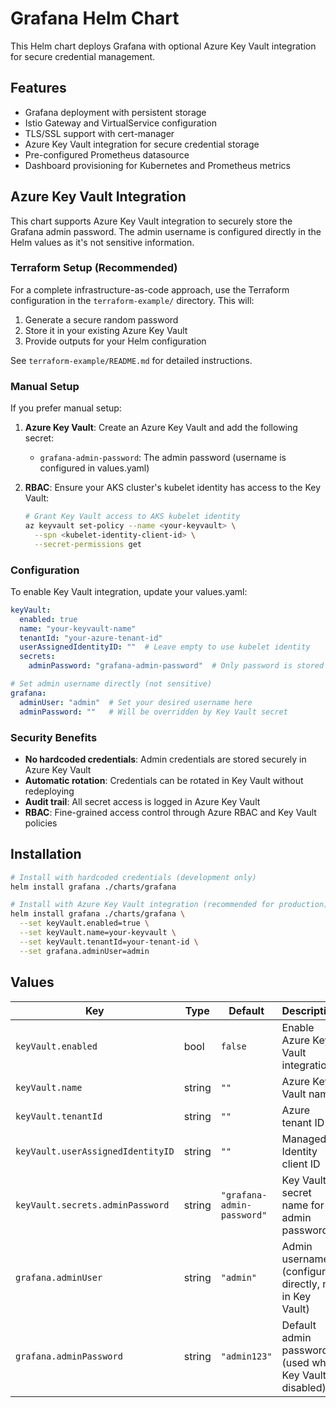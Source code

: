 # Grafana Helm Chart

This Helm chart deploys Grafana with optional Azure Key Vault integration for secure credential management.

## Features

- Grafana deployment with persistent storage
- Istio Gateway and VirtualService configuration
- TLS/SSL support with cert-manager
- Azure Key Vault integration for secure credential storage
- Pre-configured Prometheus datasource
- Dashboard provisioning for Kubernetes and Prometheus metrics

## Azure Key Vault Integration

This chart supports Azure Key Vault integration to securely store the Grafana admin password. The admin username is configured directly in the Helm values as it's not sensitive information.

### Terraform Setup (Recommended)

For a complete infrastructure-as-code approach, use the Terraform configuration in the `terraform-example/` directory. This will:

1. Generate a secure random password
2. Store it in your existing Azure Key Vault  
3. Provide outputs for your Helm configuration

See `terraform-example/README.md` for detailed instructions.

### Manual Setup

If you prefer manual setup:

1. **Azure Key Vault**: Create an Azure Key Vault and add the following secret:
   - `grafana-admin-password`: The admin password (username is configured in values.yaml)

2. **RBAC**: Ensure your AKS cluster's kubelet identity has access to the Key Vault:
   ```bash
   # Grant Key Vault access to AKS kubelet identity  
   az keyvault set-policy --name <your-keyvault> \
     --spn <kubelet-identity-client-id> \
     --secret-permissions get
   ```

### Configuration

To enable Key Vault integration, update your values.yaml:

```yaml
keyVault:
  enabled: true
  name: "your-keyvault-name"
  tenantId: "your-azure-tenant-id"
  userAssignedIdentityID: ""  # Leave empty to use kubelet identity
  secrets:
    adminPassword: "grafana-admin-password"  # Only password is stored in Key Vault

# Set admin username directly (not sensitive)
grafana:
  adminUser: "admin"  # Set your desired username here
  adminPassword: ""   # Will be overridden by Key Vault secret
```

### Security Benefits

- **No hardcoded credentials**: Admin credentials are stored securely in Azure Key Vault
- **Automatic rotation**: Credentials can be rotated in Key Vault without redeploying
- **Audit trail**: All secret access is logged in Azure Key Vault
- **RBAC**: Fine-grained access control through Azure RBAC and Key Vault policies

## Installation

```bash
# Install with hardcoded credentials (development only)
helm install grafana ./charts/grafana

# Install with Azure Key Vault integration (recommended for production)
helm install grafana ./charts/grafana \
  --set keyVault.enabled=true \
  --set keyVault.name=your-keyvault \
  --set keyVault.tenantId=your-tenant-id \
  --set grafana.adminUser=admin
```

## Values

| Key | Type | Default | Description |
|-----|------|---------|-------------|
| `keyVault.enabled` | bool | `false` | Enable Azure Key Vault integration |
| `keyVault.name` | string | `""` | Azure Key Vault name |
| `keyVault.tenantId` | string | `""` | Azure tenant ID |
| `keyVault.userAssignedIdentityID` | string | `""` | Managed Identity client ID |
| `keyVault.secrets.adminPassword` | string | `"grafana-admin-password"` | Key Vault secret name for admin password |
| `grafana.adminUser` | string | `"admin"` | Admin username (configured directly, not in Key Vault) |
| `grafana.adminPassword` | string | `"admin123"` | Default admin password (used when Key Vault is disabled) |
